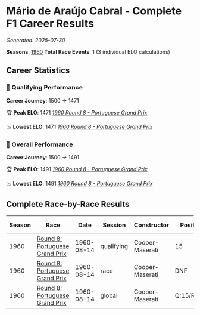 # Mário de Araújo Cabral - Complete F1 Career Results

*Generated: 2025-07-30*

**Seasons**: [1960](../seasons/1960-season-report.md)
**Total Race Events**: 1 (3 individual ELO calculations)

## Career Statistics

### 🏁 Qualifying Performance
**Career Journey**: 1500 → 1471

🏆 **Peak ELO**: 1471
   *[1960 Round 8 - Portuguese Grand Prix](../seasons/1960-season-report.md#round-8-portuguese-grand-prix)*

📉 **Lowest ELO**: 1471
   *[1960 Round 8 - Portuguese Grand Prix](../seasons/1960-season-report.md#round-8-portuguese-grand-prix)*

### 🌟 Overall Performance
**Career Journey**: 1500 → 1491

🏆 **Peak ELO**: 1491
   *[1960 Round 8 - Portuguese Grand Prix](../seasons/1960-season-report.md#round-8-portuguese-grand-prix)*

📉 **Lowest ELO**: 1491
   *[1960 Round 8 - Portuguese Grand Prix](../seasons/1960-season-report.md#round-8-portuguese-grand-prix)*


## Complete Race-by-Race Results

| Season | Race | Date | Session | Constructor | Position | Starting ELO | ELO Change | Final ELO | Teammate |
|--------|------|------|---------|-------------|----------|--------------|------------|-----------|----------|
| 1960 | [Round 8: Portuguese Grand Prix](../seasons/1960-season-report.md#round-8-portuguese-grand-prix) | 1960-08-14 | qualifying | Cooper-Maserati | 15 | 1500 | -29 | 1471 | <img src="https://upload.wikimedia.org/wikipedia/commons/a/a4/Flag_of_the_United_States.svg" alt="United States" width="20" height="auto" style="vertical-align: middle; margin-right: 5px;" onerror="this.outerHTML='🇺🇸'; this.style.marginRight='5px';"/> Masten Gregory |
| 1960 | [Round 8: Portuguese Grand Prix](../seasons/1960-season-report.md#round-8-portuguese-grand-prix) | 1960-08-14 | race | Cooper-Maserati | DNF | 1500 | N/A | 1500 | <img src="https://upload.wikimedia.org/wikipedia/commons/a/a4/Flag_of_the_United_States.svg" alt="United States" width="20" height="auto" style="vertical-align: middle; margin-right: 5px;" onerror="this.outerHTML='🇺🇸'; this.style.marginRight='5px';"/> Masten Gregory |
| 1960 | [Round 8: Portuguese Grand Prix](../seasons/1960-season-report.md#round-8-portuguese-grand-prix) | 1960-08-14 | global | Cooper-Maserati | Q:15/R:DNF | 1500 | -9 | 1491 | <img src="https://upload.wikimedia.org/wikipedia/commons/a/a4/Flag_of_the_United_States.svg" alt="United States" width="20" height="auto" style="vertical-align: middle; margin-right: 5px;" onerror="this.outerHTML='🇺🇸'; this.style.marginRight='5px';"/> Masten Gregory |
